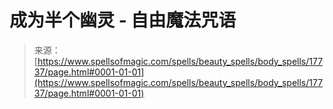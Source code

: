 <!--yml

category: 未分类

date: 2024-06-12 18:59:01

-->

# 成为半个幽灵 - 自由魔法咒语

> 来源：[https://www.spellsofmagic.com/spells/beauty_spells/body_spells/17737/page.html#0001-01-01](https://www.spellsofmagic.com/spells/beauty_spells/body_spells/17737/page.html#0001-01-01)
